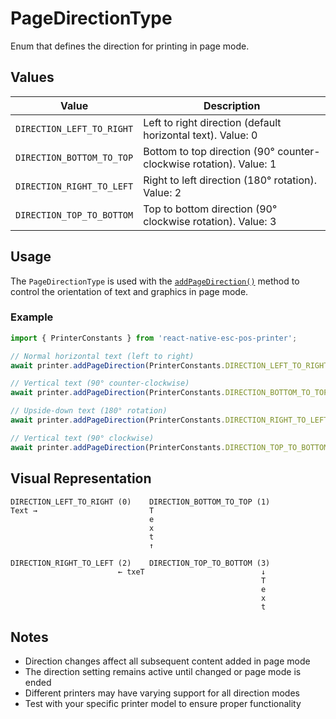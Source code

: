 # PageDirectionType

Enum that defines the direction for printing in page mode.

## Values

| **Value** | **Description** |
| --- | --- |
| `DIRECTION_LEFT_TO_RIGHT` | Left to right direction (default horizontal text). Value: 0 |
| `DIRECTION_BOTTOM_TO_TOP` | Bottom to top direction (90° counter-clockwise rotation). Value: 1 |
| `DIRECTION_RIGHT_TO_LEFT` | Right to left direction (180° rotation). Value: 2 |
| `DIRECTION_TOP_TO_BOTTOM` | Top to bottom direction (90° clockwise rotation). Value: 3 |

## Usage

The `PageDirectionType` is used with the [`addPageDirection()`](../printer/addPageDirection.md) method to control the orientation of text and graphics in page mode.

### Example

```typescript
import { PrinterConstants } from 'react-native-esc-pos-printer';

// Normal horizontal text (left to right)
await printer.addPageDirection(PrinterConstants.DIRECTION_LEFT_TO_RIGHT);

// Vertical text (90° counter-clockwise)
await printer.addPageDirection(PrinterConstants.DIRECTION_BOTTOM_TO_TOP);

// Upside-down text (180° rotation)
await printer.addPageDirection(PrinterConstants.DIRECTION_RIGHT_TO_LEFT);

// Vertical text (90° clockwise)
await printer.addPageDirection(PrinterConstants.DIRECTION_TOP_TO_BOTTOM);
```

## Visual Representation

```
DIRECTION_LEFT_TO_RIGHT (0)    DIRECTION_BOTTOM_TO_TOP (1)
Text →                         T
                               e
                               x
                               t
                               ↑

DIRECTION_RIGHT_TO_LEFT (2)    DIRECTION_TOP_TO_BOTTOM (3)
                        ← txeT                          ↓
                                                        T
                                                        e
                                                        x
                                                        t
```

## Notes

- Direction changes affect all subsequent content added in page mode
- The direction setting remains active until changed or page mode is ended
- Different printers may have varying support for all direction modes
- Test with your specific printer model to ensure proper functionality